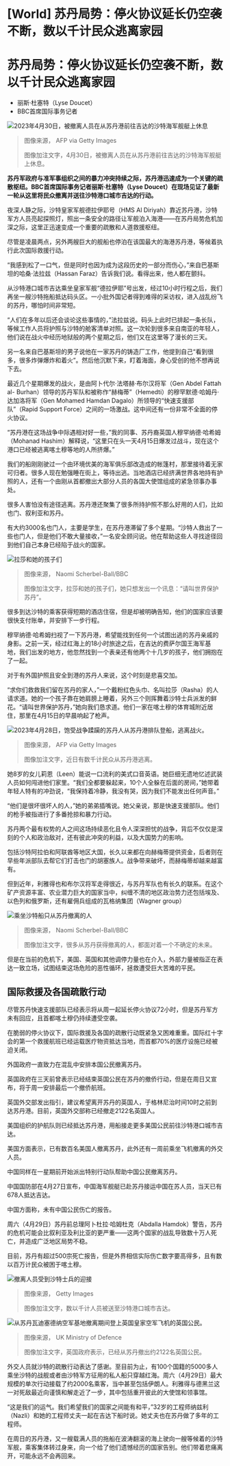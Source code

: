 # [World] 苏丹局势：停火协议延长仍空袭不断，数以千计民众逃离家园

#  苏丹局势：停火协议延长仍空袭不断，数以千计民众逃离家园

  * 丽斯·杜塞特（Lyse Doucet） 
  * BBC首席国际事务记者 


![2023年4月30日，被撤离人员在从苏丹港前往吉达的沙特海军舰艇上休息](_129555803_mediaitem129555802.jpg)

> 图像来源，  AFP via Getty Images
>
> 图像加注文字，4月30日，被撤离人员在从苏丹港前往吉达的沙特海军舰艇上休息。

**苏丹军政府与准军事组织之间的暴力冲突持续之际，苏丹港迅速成为一个关键的疏散枢纽。BBC首席国际事务记者丽斯·杜塞特（Lyse Doucet）在现场见证了最新一轮从这里将民众撤离并送往沙特港口城市吉达的行动。**

夜深人静之际，沙特皇家军舰德拉伊耶号（HMS Al Diriyah）靠近苏丹港，沙特军方人员亮起探照灯，照出一条安全的路径让军舰泊入海港——在苏丹局势危机加深之际，这里正迅速变成一个重要的疏散和人道救援枢纽。

尽管是凌晨两点，另外两艘巨大的舰船也停泊在该国最大的海港苏丹港，等候着执行此次国际救援行动。

“我感到松了一口气，但是同时也因为成为这段历史的一部分而伤心，”来自巴基斯坦的哈桑·法拉兹（Hassan Faraz）告诉我们说。看得出来，他人都在颤抖。

从沙特港口城市吉达乘坐皇家军舰“德拉伊耶”号出发，经过10小时行程之后，我们再坐一艘沙特拖船抵达码头区。一小批外国记者得到难得的采访权，进入战乱纷飞的苏丹，哪怕时间非常短。

“人们在多年以后还会谈论这些事情的，”法拉兹说。码头上此时已排起一条长队，等候工作人员将护照与沙特的舱客清单对照。这一次轮到很多来自南亚的年轻人，他们说在战火中经历地狱般的两个星期之后，他们又在这里等了漫长的三天。

另一名来自巴基斯坦的男子说他在一家苏丹的铸造厂工作，他提到自己“看到很多，很多炸弹爆炸和着火”。然后他沉默下来，盯着海面，身心受创的他不想再说下去。

最近几个星期爆发的战火，是由阿卜代尔·法塔赫·布尔汉将军（Gen Abdel Fattah al- Burhan）领导的苏丹军队和被称作“赫梅蒂”（Hemedti）的穆罕默德·哈姆丹·达加洛将军（Gen Mohamed Hamdan Dagalo）所领导的“快速支援部队”（Rapid Support Force）之间的一场激战。这中间还有一份非常不全面的停火协议。

“苏丹港在这场战争中际遇相对好一些，”我的同事、苏丹裔英国人穆罕纳德·哈希姆（Mohanad Hashim）解释说，“这里只在头一天4月15日爆发过战斗，现在这个港口已经被逃离喀土穆等地的人所挤爆。”

我们的船刚刚驶过一个由环境优美的海军俱乐部改造成的帐篷村，那里接待着无家可归者。很多人现在勉强睡在街上，等待出逃。当地酒店已经挤满世界各地持有护照的人，还有一个由刚从首都撤出大部分人员的各国大使馆组成的紧急领事办事处。

很多人害怕没有途径逃离。苏丹港还聚集了很多所持护照不那么好用的人们，比如也门、叙利亚和苏丹。

有大约3000名也门人，主要是学生，在苏丹港滞留了多个星期。“沙特人救出了一些也门人，但是他们不敢大量接收，”一名安全顾问说。他在帮助这些人寻找途径回到他们自己本身已经陷于战火的国家。

![拉莎和她的孩子们](_129556407_b479bcf8-b81a-46cb-9a8b-a18c35f43e5d.jpg)

> 图像来源，  Naomi Scherbel-Ball/BBC
>
> 图像加注文字，拉莎和她的孩子们，她只想发出一个讯息：“请叫世界保护苏丹”。

很多到达沙特的乘客获得短期的酒店住宿，但是却被明确告知，他们的国家应该要很快支付账单，并安排下一步行程。

穆罕纳德·哈希姆扫视了一下苏丹港，希望能找到任何一个试图出逃的苏丹亲戚的身影。之前一天，经过红海上的18小时旅途之后，在吉达的费萨尔国王海军基地，我们出发的地方，他忽然找到一个表亲还有他两个十几岁的孩子，他们拥抱在了一起。

对于有外国护照且安全到港的苏丹人来说，这个时刻是悲喜交加。

“求你们救救我们留在苏丹的家人，”一个戴粉红色头巾、名叫拉莎（Rasha）的人请求道。她的一个孩子靠在她肩膀上睡着，另外三个则挥舞着沙特士兵派发的鲜花。“请叫世界保护苏丹，”她向我们恳求道。他们一家在喀土穆的体育城附近居住，那里在4月15日的早晨响起了枪声。

![2023年4月28日，饱受战争蹂躏的苏丹人从苏丹港排队登船，逃离战火。](_129556207_mediaitem129556206.jpg)

> 图像来源，  AFP via Getty Images
>
> 图像加注文字，近日有数千计民众从苏丹港逃离。

她8岁的女儿莉恩（Leen）能说一口流利的美式口音英语。她巨细无遗地忆述武装人员如何闯进他们家里。“我们全都要躲起来，10个人全躲在后面的房间，”她带着年轻人特有的冲劲说，“我保持着冷静，我没有哭，因为我们不能发出任何声音。”

“他们是很坏很坏人的人，”她的弟弟插嘴说。她父亲说，那是快速支援部队。他们的枪手被指进行了多番抢掠和暴力行动。

苏丹两个最有权势的人之间这场持续恶化且令人深深担忧的战争，背后不仅仅是深刻的个人和政治敌对，还有彼此冲突的利益，以及大国势力的影响。

包括沙特阿拉伯和阿联酋等地区大国，长久以来都在向赫梅蒂提供资金，后者则在早些年派部队去帮它们打击也门的胡塞族人。战争带来破坏，而赫梅蒂却越来越富有。

但到近年，利雅得也和布尔汉将军走得很近，与苏丹军队也有长久的联系。在这个矿产资源丰富、农业潜力巨大的国家当中，纠缠不清的地区政治势力还包括埃及、以色列和俄罗斯，还有雇佣兵组成的瓦格纳集团（Wagner group）

![乘坐沙特船只从苏丹撤离的人](_129556408_9fa95f36-7b6d-4426-9615-894a0fdecd5f.jpg)

> 图像来源，  Naomi Scherbel-Ball/BBC
>
> 图像加注文字，很多从苏丹获得撤离的人，都面对着一个不确定的未来。

但是在当前的危机下，美国、英国和其他调停力量也在介入，外部力量被指正在表达一致立场，试图结束这场危险的恶性循环，拯救遭受巨大苦难的平民。

##  国际救援及各国疏散行动

尽管苏丹快速支援部队已经表示将从周一起延长停火协议72小时，但是苏丹军方未有回应，且首都喀土穆仍持续遭受空袭。

在脆弱的停火协议下，国际救援及各国的疏散行动既紧急又困难重重。国际红十字会的第一个救援航班已经运载医疗物资抵达当地，而首都70%的医疗设施已经被迫关闭。

外国政府一直致力在混乱中安排本国公民撤离苏丹。

英国政府在三天前曾表示已经结束英国公民在苏丹的撤侨行动，但是在周日又宣布，将于周一安排最后一个撤侨航班。

英国外交部发出指引，建议希望离开苏丹的英国人，于格林尼治时间10时之前到达苏丹港。目前，英国外交部称已经撤走2122名英国人。

美国组织的护航队则已经抵达苏丹港，用船接走更多美国公民前往沙特港口城市吉达。

美国方面表示，已有数百名美国人撤离苏丹，此外还有一周前乘坐飞机撤离的外交人员。

中国同样在一星期前开始派出特别行动队帮助中国公民撤离苏丹。

中国国防部在4月27日宣布，中国海军舰艇已赴苏丹接运中国在苏人员，当天已有678人抵达吉达。

中国方面称，未有中国公民伤亡的报告。


周六（4月29日）苏丹前总理阿卜杜拉·哈姆杜克（Abdalla Hamdok）警告，苏丹的危机可能会比叙利亚及利比亚的更严重——这两个国家的战乱导致数十万人死亡，并造成广泛地区局势不稳。

目前，苏丹有超过500宗死亡报告，但是外界相信实际伤亡数字要高得多，且有数以百万计民众被困于喀土穆。

![撤离人员受到沙特士兵的迎接](_129548505_mediaitem129548504.jpg)

> 图像来源，  Getty Images
>
> 图像加注文字，数以千计人员被送至沙特港口城市吉达。

![从苏丹瓦迪塞德纳空军基地撤离期间登上英国皇家空军飞机的英国公民。](_129551170_fleet-20230421-xr0003-1164.jpg)

> 图像来源，  UK Ministry of Defence
>
> 图像加注文字，英国政府表示，已经从苏丹撤出约2122名英国公民。

外交人员就沙特的疏散行动表达了感谢。至目前为止，有100个国籍的5000多人乘坐沙特的战舰或者由沙特军方征用的私人船只穿越红海。周六（4月29日）最大规模的单次行动接载了约2000名乘客，当中甚至包括伊朗人。利雅得与德黑兰这一对死敌最近向谨慎和解走近了一步，其中包括重开彼此的大使馆和领事馆。

“这是我们的运气。我们希望我们的国家之间能有和平，”32岁的工程师纳兹利（Nazli）和她的工程师丈夫一起在吉达下船时说。她丈夫也在苏丹做了多年的工程师。

在周日的苏丹港，又一艘载满人员的拖船在波涛翻滚的海上驶向一艘等候着的沙特军舰，乘客集体转过身来，向一个给了他们遗憾经历的国家告别。他们带着悲痛离开，可能永远不会再回来。


